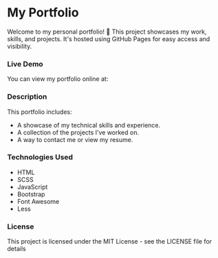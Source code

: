 # My Portfolio
Welcome to my personal portfolio! 🎉 This project showcases my work, skills, and projects. It's hosted using GitHub Pages for easy access and visibility.

### Live Demo
You can view my portfolio online at:


### Description
This portfolio includes:
- A showcase of my technical skills and experience.
- A collection of the projects I’ve worked on.
- A way to contact me or view my resume.

### Technologies Used
- HTML
- SCSS
- JavaScript
- Bootstrap
- Font Awesome
- Less

### License
This project is licensed under the MIT License - see the LICENSE file for details

